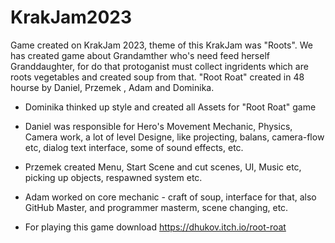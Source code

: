 # KrakJam2023
Game created on KrakJam 2023, theme of this KrakJam was "Roots". We has created game about Grandamther who's need feed herself Granddaughter, for do that protoganist must collect ingridents which are roots vegetables and created soup from that. 
"Root Roat" created in 48 hourse by Daniel, Przemek , Adam and Dominika.
- Dominika thinked up style and created all Assets for "Root Roat" game
- Daniel was responsible for Hero's Movement Mechanic, Physics, Camera work, a lot of level Designe, like projecting, balans, camera-flow etc, dialog text interface, some of sound effects, etc.
- Przemek created Menu, Start Scene and cut scenes, UI, Music etc, picking up objects, respawned system etc.
- Adam worked on core mechanic - craft of soup, interface for that, also GitHub Master, and programmer masterm, scene changing, etc.

- For playing this game download https://dhukov.itch.io/root-roat

